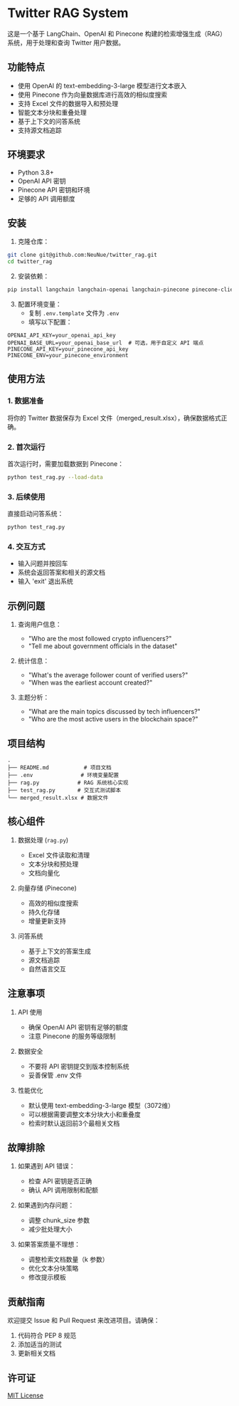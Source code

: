 # Twitter RAG System

这是一个基于 LangChain、OpenAI 和 Pinecone 构建的检索增强生成（RAG）系统，用于处理和查询 Twitter 用户数据。

## 功能特点

- 使用 OpenAI 的 text-embedding-3-large 模型进行文本嵌入
- 使用 Pinecone 作为向量数据库进行高效的相似度搜索
- 支持 Excel 文件的数据导入和预处理
- 智能文本分块和重叠处理
- 基于上下文的问答系统
- 支持源文档追踪

## 环境要求

- Python 3.8+
- OpenAI API 密钥
- Pinecone API 密钥和环境
- 足够的 API 调用额度

## 安装

1. 克隆仓库：
```bash
git clone git@github.com:NeuNue/twitter_rag.git
cd twitter_rag
```

2. 安装依赖：
```bash
pip install langchain langchain-openai langchain-pinecone pinecone-client python-dotenv pandas openpyxl
```

3. 配置环境变量：
   - 复制 `.env.template` 文件为 `.env`
   - 填写以下配置：
```env
OPENAI_API_KEY=your_openai_api_key
OPENAI_BASE_URL=your_openai_base_url  # 可选，用于自定义 API 端点
PINECONE_API_KEY=your_pinecone_api_key
PINECONE_ENV=your_pinecone_environment
```

## 使用方法

### 1. 数据准备
将你的 Twitter 数据保存为 Excel 文件（merged_result.xlsx），确保数据格式正确。

### 2. 首次运行
首次运行时，需要加载数据到 Pinecone：
```bash
python test_rag.py --load-data
```

### 3. 后续使用
直接启动问答系统：
```bash
python test_rag.py
```

### 4. 交互方式
- 输入问题并按回车
- 系统会返回答案和相关的源文档
- 输入 'exit' 退出系统

## 示例问题

1. 查询用户信息：
   - "Who are the most followed crypto influencers?"
   - "Tell me about government officials in the dataset"

2. 统计信息：
   - "What's the average follower count of verified users?"
   - "When was the earliest account created?"

3. 主题分析：
   - "What are the main topics discussed by tech influencers?"
   - "Who are the most active users in the blockchain space?"

## 项目结构

```
.
├── README.md           # 项目文档
├── .env               # 环境变量配置
├── rag.py            # RAG 系统核心实现
├── test_rag.py       # 交互式测试脚本
└── merged_result.xlsx # 数据文件
```

## 核心组件

1. 数据处理 (`rag.py`)
   - Excel 文件读取和清理
   - 文本分块和预处理
   - 文档向量化

2. 向量存储 (Pinecone)
   - 高效的相似度搜索
   - 持久化存储
   - 增量更新支持

3. 问答系统
   - 基于上下文的答案生成
   - 源文档追踪
   - 自然语言交互

## 注意事项

1. API 使用
   - 确保 OpenAI API 密钥有足够的额度
   - 注意 Pinecone 的服务等级限制

2. 数据安全
   - 不要将 API 密钥提交到版本控制系统
   - 妥善保管 .env 文件

3. 性能优化
   - 默认使用 text-embedding-3-large 模型（3072维）
   - 可以根据需要调整文本分块大小和重叠度
   - 检索时默认返回前3个最相关文档

## 故障排除

1. 如果遇到 API 错误：
   - 检查 API 密钥是否正确
   - 确认 API 调用限制和配额

2. 如果遇到内存问题：
   - 调整 chunk_size 参数
   - 减少批处理大小

3. 如果答案质量不理想：
   - 调整检索文档数量（k 参数）
   - 优化文本分块策略
   - 修改提示模板

## 贡献指南

欢迎提交 Issue 和 Pull Request 来改进项目。请确保：
1. 代码符合 PEP 8 规范
2. 添加适当的测试
3. 更新相关文档

## 许可证

[MIT License](LICENSE)

